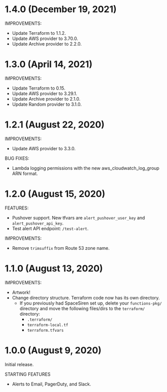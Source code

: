 # 1.4.0 (December 19, 2021)

IMPROVEMENTS:

* Update Terraform to 1.1.2.
* Update AWS provider to 3.70.0.
* Update Archive provider to 2.2.0.

# 1.3.0 (April 14, 2021)

IMPROVEMENTS:

* Update Terraform to 0.15.
* Update AWS provider to 3.29.1.
* Update Archive provider to 2.1.0.
* Update Random provider to 3.1.0.

# 1.2.1 (August 22, 2020)

IMPROVEMENTS:

* Update AWS provider to 3.3.0.

BUG FIXES:

* Lambda logging permissions with the new aws_cloudwatch_log_group ARN format.

# 1.2.0 (August 15, 2020)

FEATURES:

* Pushover support. New tfvars are `alert_pushover_user_key` and `alert_pushover_api_key`.
* Test alert API endpoint: `/test-alert`.

IMPROVEMENTS:

* Remove `trimsuffix` from Route 53 zone name.

# 1.1.0 (August 13, 2020)

IMPROVEMENTS:

* Artwork!
* Change directory structure. Terraform code now has its own directory.
  * If you previously had SpaceSiren set up, delete your `functions-pkg/`
    directory and move the following files/dirs to the `terraform/` directory:
    * `.terraform/`
    * `terraform-local.tf`
    * `terraform.tfvars`

# 1.0.0 (August 9, 2020)

Initial release.

STARTING FEATURES

* Alerts to Email, PagerDuty, and Slack.
